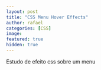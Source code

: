 ```yaml
---
layout: post
title: "CSS Menu Hover Effects"
author: rafael
categories: [CSS]
image:
featured: true
hidden: true
---
```


Estudo de efeito css sobre um menu
